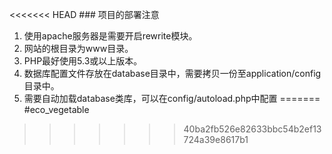 <<<<<<< HEAD
﻿### 项目的部署注意

1. 使用apache服务器是需要开启rewrite模块。
2. 网站的根目录为www目录。
3. PHP最好使用5.3或以上版本。
4. 数据库配置文件存放在database目录中，需要拷贝一份至application/config目录中。
5. 需要自动加载database类库，可以在config/autoload.php中配置
=======
#eco_vegetable
>>>>>>> 40ba2fb526e82633bbc54b2ef13724a39e8617b1
